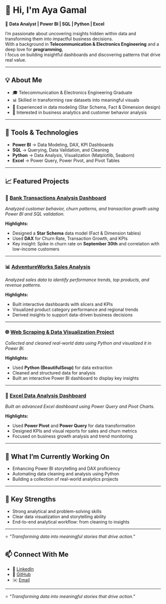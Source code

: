# 👋 Hi, I'm Aya Gamal

🎯 **Data Analyst | Power BI | SQL | Python | Excel**

I’m passionate about uncovering insights hidden within data and transforming them into impactful business decisions.  
With a background in **Telecommunication & Electronics Engineering** and a deep love for **programming**,  
I focus on building insightful dashboards and discovering patterns that drive real value.

---

## 💡 About Me
- 🎓 Telecommunication & Electronics Engineering Graduate  
- 📊 Skilled in transforming raw datasets into meaningful visuals  
- 🧩 Experienced in data modeling (Star Schema, Fact & Dimension design)  
- 🧠 Interested in business analytics and customer behavior analysis  

---

## 🧰 Tools & Technologies
- **Power BI** → Data Modeling, DAX, KPI Dashboards  
- **SQL** → Querying, Data Validation, and Cleaning  
- **Python** → Data Analysis, Visualization (Matplotlib, Seaborn)  
- **Excel** → Power Query, Power Pivot, and Pivot Tables  

---

## 📈 Featured Projects

### 🏦 [Bank Transactions Analysis Dashboard](https://github.com/ayasenara112/Banking-Customer-Churn-Analysis)
*Analyzed customer behavior, churn patterns, and transaction growth using Power BI and SQL validation.*

**Highlights:**
- Designed a **Star Schema** data model (Fact & Dimension tables)
- Used **DAX** for Churn Rate, Transaction Growth, and KPIs
- Key insight: Spike in churn rate on **September 30th** and correlation with low-income customers

---

### 📊 [AdventureWorks Sales Analysis](https://github.com/ayasenara112/AdventureWorks_Sales_Analysis)
*Analyzed sales data to identify performance trends, top products, and revenue patterns.*

**Highlights:**
- Built interactive dashboards with slicers and KPIs
- Visualized product category performance and regional trends
- Derived insights to support data-driven business decisions

---

### 🌐 [Web Scraping & Data Visualization Project](https://github.com/ayasenara112/Web-Scraping-IMDb-Data-with-Power-BI)
*Collected and cleaned real-world data using Python and visualized it in Power BI.*

**Highlights:**
- Used **Python (BeautifulSoup)** for data extraction  
- Cleaned and structured data for analysis  
- Built an interactive Power BI dashboard to display key insights  


---

### 📘 [Excel Data Analysis Dashboard](https://github.com/ayasenara112/Excel_Sales_Dashboard)
*Built an advanced Excel dashboard using Power Query and Pivot Charts.*

**Highlights:**
- Used **Power Pivot** and **Power Query** for data transformation  
- Designed KPIs and visual reports for sales and churn metrics  
- Focused on business growth analysis and trend monitoring  

---

## 🚀 What I’m Currently Working On
- Enhancing Power BI storytelling and DAX proficiency  
- Automating data cleaning and analysis using Python  
- Building a collection of real-world analytics projects  

---

## 🧩 Key Strengths
- Strong analytical and problem-solving skills  
- Clear data visualization and storytelling ability  
- End-to-end analytical workflow: from cleaning to insights  

---

⭐ *“Transforming data into meaningful stories that drive action.”*  

## 📫 Connect With Me
- 💼 [LinkedIn](https://www.linkedin.com/in/aya-gamal-senara)  
- 🧠 [GitHub](https://github.com/ayasenara112)  
- ✉️ [Email](ayagama662@gmail.com)  
---

⭐ *“Transforming data into meaningful stories that drive action.”*  

